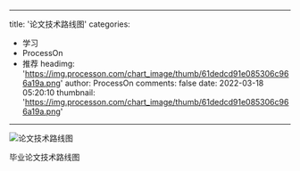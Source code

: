
---
title: '论文技术路线图'
categories: 
 - 学习
 - ProcessOn
 - 推荐
headimg: 'https://img.processon.com/chart_image/thumb/61dedcd91e085306c966a19a.png'
author: ProcessOn
comments: false
date: 2022-03-18 05:20:10
thumbnail: 'https://img.processon.com/chart_image/thumb/61dedcd91e085306c966a19a.png'
---

<div>   
<img class="thumb" alt="论文技术路线图" src="https://img.processon.com/chart_image/thumb/61dedcd91e085306c966a19a.png" referrerpolicy="no-referrer">
<p>毕业论文技术路线图</p>  
</div>
            
